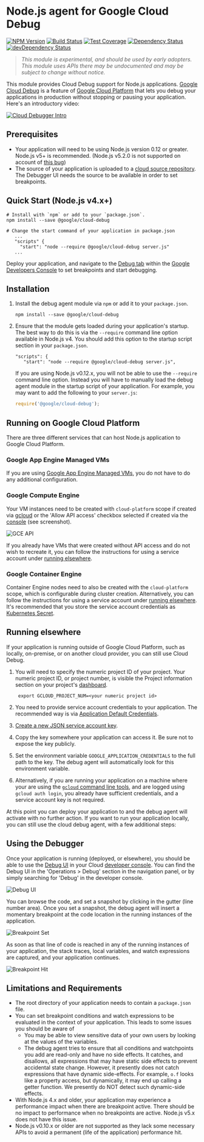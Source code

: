 # Node.js agent for Google Cloud Debug

[![NPM Version][npm-image]][npm-url]
[![Build Status][travis-image]][travis-url]
[![Test Coverage][coveralls-image]][coveralls-url]
[![Dependency Status][david-image]][david-url]
[![devDependency Status][david-dev-image]][david-dev-url]

> *This module is experimental, and should be used by early adopters. This module uses APIs there may be undocumented and may be subject to change without notice.*

This module provides Cloud Debug support for Node.js applications. [Google Cloud Debug](https://cloud.google.com/tools/cloud-debugger/) is a feature of [Google Cloud Platform](https://cloud.google.com/) that lets you debug your applications in production without stopping or pausing your application. Here's an introductory video:

[![Cloud Debugger Intro](http://img.youtube.com/vi/tyHcK_kAOpw/0.jpg)](https://www.youtube.com/watch?v=tyHcK_kAOpw)

## Prerequisites
* Your application will need to be using Node.js version 0.12 or greater. Node.js v5+ is recommended. (Node.js v5.2.0 is not supported on account of [this bug](https://github.com/nodejs/node/issues/4297))
* The source of your application is uploaded to a [cloud source repository](https://cloud.google.com/tools/cloud-repositories/docs/). The Debugger UI needs the source to be available in order to set breakpoints.

## Quick Start (Node.js v4.x+)
```shell
# Install with `npm` or add to your `package.json`.
npm install --save @google/cloud-debug

# Change the start command of your application in package.json
   ...
   "scripts" {
     "start": "node --require @google/cloud-debug server.js"
   ...
```
Deploy your application, and navigate to the [Debug tab][debug-tab] within the [Google Developers Console][dev-console] to set breakpoints and start debugging.

## Installation

1. Install the debug agent module via `npm` or add it to your `package.json`.

   ```shell
   npm install --save @google/cloud-debug
   ```
1. Ensure that the module gets loaded during your application's startup. The best way to do this is via the `--require` command line option available in Node.js v4. You should add this option to the startup script section in your `package.json`.

   ```
   "scripts": {
      "start": "node --require @google/cloud-debug server.js",
   ```
   If you are using Node.js v0.12.x, you will not be able to use the `--require` command line option. Instead you will have to manually load the debug agent module in the startup script of your application. For example, you may want to add the following
   to your `server.js`:
   ```javascript
   require('@google/cloud-debug');
   ```

## Running on Google Cloud Platform

There are three different services that can host Node.js application to Google Cloud Platform.

### Google App Engine Managed VMs

If you are using [Google App Engine Managed VMs](https://cloud.google.com/appengine/docs/managed-vms/), you do not have to do any additional configuration.

### Google Compute Engine

Your VM instances need to be created with `cloud-platform` scope if created via [gcloud](https://cloud.google.com/sdk) or the 'Allow API access' checkbox selected if created via the [console](https://console.developers.google.com) (see screenshot).

![GCE API](doc/images/gce.png?raw=true)

If you already have VMs that were created without API access and do not wish to recreate it, you can follow the instructions for using a service account under [running elsewhere](#running-elsewhere).

### Google Container Engine

Container Engine nodes need to also be created with the `cloud-platform` scope, which is configurable during cluster creation. Alternatively, you can follow the instructions for using a service account under [running elsewhere](#running-elsewhere). It's recommended that you store the service account credentials as [Kubernetes Secret](http://kubernetes.io/v1.1/docs/user-guide/secrets.html).

## Running elsewhere

If your application is running outside of Google Cloud Platform, such as locally, on-premise, or on another cloud provider, you can still use Cloud Debug.

1. You will need to specify the numeric project ID of your project. Your numeric project ID, or project number, is visible the Project information section on your project's [dashboard][dashboard].

        export GCLOUD_PROJECT_NUM=<your numeric project id>

2. You need to provide service account credentials to your application. The recommended way is via [Application Default Credentials](https://developers.google.com/identity/protocols/application-default-credentials).

  1. [Create a new JSON service account key](https://console.developers.google.com/apis/credentials/serviceaccountkey).
  2. Copy the key somewhere your application can access it. Be sure not to expose the key publicly.
  3. Set the environment variable `GOOGLE_APPLICATION_CREDENTIALS` to the full path to the key. The debug agent will automatically look for this environment variable.

3. Alternatively, if you are running your application on a machine where your are using the [`gcloud` command line tools][gcloud-sdk], and are logged using `gcloud auth login`, you already have sufficient credentials, and a service account key is not required.

At this point you can deploy your application to  and the debug agent will activate with no further action. If you want to run your application locally, you can still use the cloud debug agent, with a few additional steps:

## Using the Debugger

Once your application is running (deployed, or elsewhere), you should be able to use the [Debug UI][debug-tab] in your Cloud [developer console][dev-console]. You can find the Debug UI in the 'Operations > Debug' section in the navigation panel, or by simply searching for 'Debug' in the developer console.

![Debug UI](doc/images/debug-ui.png?raw=true)

You can browse the code, and set a snapshot by clicking in the gutter (line number area). Once you set a snapshot, the debug agent will insert a momentary breakpoint at the code location in the running instances of the application.

![Breakpoint Set](doc/images/breakpoint-set.png?raw=true)

As soon as that line of code is reached in any of the running instances of your application, the stack traces, local variables, and watch expressions are captured, and your application continues.

![Breakpoint Hit](doc/images/breakpoint-hit.png?raw=true)

## Limitations and Requirements
* The root directory of your application needs to contain a `package.json` file.
* You can set breakpoint conditions and watch expressions to be evaluated in the context of your application. This leads to some issues you should be aware of
  * You may be able to view sensitive data of your own users by looking at the values of the variables.
  * The debug agent tries to ensure that all conditions and watchpoints you add are read-only and have no side effects. It catches, and disallows, all expressions that may have static side effects to prevent accidental state change. However, it presently does not catch expressions that have dynamic side-effects. For example, `o.f` looks like a property access, but dynamically, it may end up calling a getter function. We presently do NOT detect such dynamic-side effects.
* With Node.js 4.x and older, your application may experience a performance impact when there are breakpoint active. There should be no impact to performance when no breakpoints are active. Node.js v5.x does not have this issue.
* Node.js v0.10.x or older are not supported as they lack some necessary APIs to avoid a permanent (life of the application) performance hit.


[cloud-debugger]: https://cloud.google.com/tools/cloud-debugger/
[dev-console]: https://console.developers.google.com/
[dashboard]: https://console.developers.google.com/dashboard
[debug-tab]: https://console.developers.google.com/debug
[gcloud-sdk]: https://cloud.google.com/sdk/gcloud/
[npm-image]: https://img.shields.io/npm/v/@google/cloud-debug.svg
[npm-url]: https://npmjs.org/package/@google/cloud-debug
[travis-image]: https://travis-ci.org/GoogleCloudPlatform/cloud-debug-nodejs.svg?branch=master
[travis-url]: https://travis-ci.org/GoogleCloudPlatform/cloud-debug-nodejs
[coveralls-image]: https://img.shields.io/coveralls/GoogleCloudPlatform/cloud-debug-nodejs/master.svg
[coveralls-url]: https://coveralls.io/r/GoogleCloudPlatform/cloud-debug-nodejs?branch=master
[david-image]: https://david-dm.org/GoogleCloudPlatform/cloud-debug-nodejs.svg
[david-url]: https://david-dm.org/GoogleCloudPlatform/cloud-debug-nodejs
[david-dev-image]: https://david-dm.org/GoogleCloudPlatform/cloud-debug-nodejs/dev-status.svg
[david-dev-url]: https://david-dm.org/GoogleCloudPlatform/cloud-debug-nodejs#info=devDependencies
